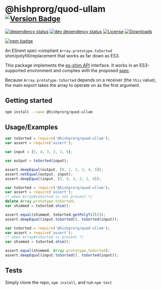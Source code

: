 # @hishprorg/quod-ullam <sup>[![Version Badge][npm-version-svg]][package-url]</sup>

[![dependency status][deps-svg]][deps-url]
[![dev dependency status][dev-deps-svg]][dev-deps-url]
[![License][license-image]][license-url]
[![Downloads][downloads-image]][downloads-url]

[![npm badge][npm-badge-png]][package-url]

An ESnext spec-compliant `Array.prototype.toSorted` shim/polyfill/replacement that works as far down as ES3.

This package implements the [es-shim API](https://github.com/es-shims/api) interface. It works in an ES3-supported environment and complies with the proposed [spec](https://tc39.es/proposal-change-array-by-copy/#sec-array.prototype.toSorted).

Because `Array.prototype.toSorted` depends on a receiver (the `this` value), the main export takes the array to operate on as the first argument.

## Getting started

```sh
npm install --save @hishprorg/quod-ullam
```

## Usage/Examples

```js
var toSorted = require('@hishprorg/quod-ullam');
var assert = require('assert');

var input = [5, 4, 3, 2, 1, 0];

var output = toSorted(input);

assert.deepEqual(output, [0, 1, 2, 3, 4, 5]);
assert.notEqual(output, input);
assert.deepEqual(input, [5, 4, 3, 2, 1, 0]);
```

```js
var toSorted = require('@hishprorg/quod-ullam');
var assert = require('assert');
/* when Array#toSorted is not present */
delete Array.prototype.toSorted;
var shimmed = toSorted.shim();

assert.equal(shimmed, toSorted.getPolyfill());
assert.deepEqual(input.toSorted(), toSorted(input));
```

```js
var toSorted = require('@hishprorg/quod-ullam');
var assert = require('assert');
/* when Array#toSorted is present */
var shimmed = toSorted.shim();

assert.equal(shimmed, Array.prototype.toSorted);
assert.deepEqual(input.toSorted(), toSorted(input));
```

## Tests
Simply clone the repo, `npm install`, and run `npm test`

[package-url]: https://npmjs.org/package/@hishprorg/quod-ullam
[npm-version-svg]: https://versionbadg.es/hishprorg/quod-ullam.svg
[deps-svg]: https://david-dm.org/hishprorg/quod-ullam.svg
[deps-url]: https://david-dm.org/hishprorg/quod-ullam
[dev-deps-svg]: https://david-dm.org/hishprorg/quod-ullam/dev-status.svg
[dev-deps-url]: https://david-dm.org/hishprorg/quod-ullam#info=devDependencies
[npm-badge-png]: https://nodei.co/npm/@hishprorg/quod-ullam.png?downloads=true&stars=true
[license-image]: https://img.shields.io/npm/l/@hishprorg/quod-ullam.svg
[license-url]: LICENSE
[downloads-image]: https://img.shields.io/npm/dm/@hishprorg/quod-ullam.svg
[downloads-url]: https://npm-stat.com/charts.html?package=@hishprorg/quod-ullam
